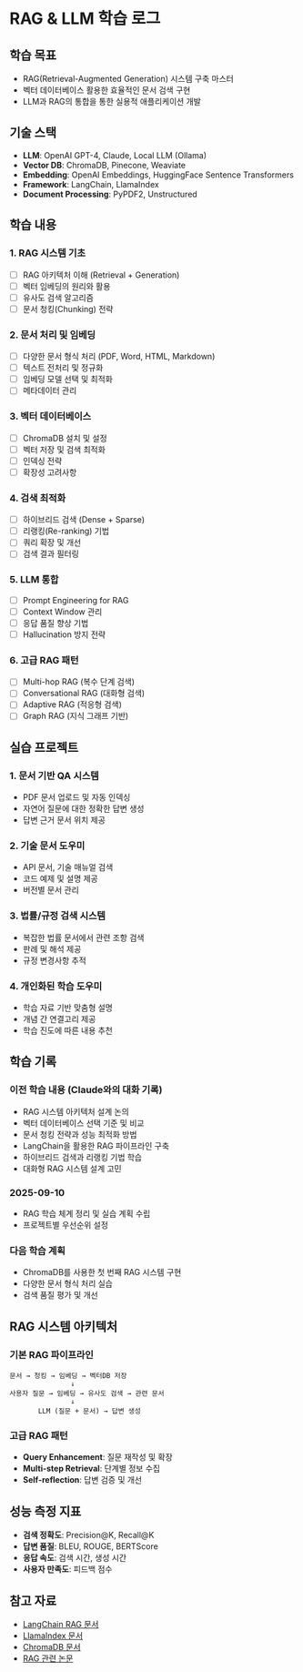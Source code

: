 # RAG & LLM 학습 로그

##  학습 목표
- RAG(Retrieval-Augmented Generation) 시스템 구축 마스터
- 벡터 데이터베이스 활용한 효율적인 문서 검색 구현
- LLM과 RAG의 통합을 통한 실용적 애플리케이션 개발

##  기술 스택
- **LLM**: OpenAI GPT-4, Claude, Local LLM (Ollama)
- **Vector DB**: ChromaDB, Pinecone, Weaviate
- **Embedding**: OpenAI Embeddings, HuggingFace Sentence Transformers
- **Framework**: LangChain, LlamaIndex
- **Document Processing**: PyPDF2, Unstructured

##  학습 내용

### 1. RAG 시스템 기초
- [ ] RAG 아키텍처 이해 (Retrieval + Generation)
- [ ] 벡터 임베딩의 원리와 활용
- [ ] 유사도 검색 알고리즘
- [ ] 문서 청킹(Chunking) 전략

### 2. 문서 처리 및 임베딩
- [ ] 다양한 문서 형식 처리 (PDF, Word, HTML, Markdown)
- [ ] 텍스트 전처리 및 정규화
- [ ] 임베딩 모델 선택 및 최적화
- [ ] 메타데이터 관리

### 3. 벡터 데이터베이스
- [ ] ChromaDB 설치 및 설정
- [ ] 벡터 저장 및 검색 최적화
- [ ] 인덱싱 전략
- [ ] 확장성 고려사항

### 4. 검색 최적화
- [ ] 하이브리드 검색 (Dense + Sparse)
- [ ] 리랭킹(Re-ranking) 기법
- [ ] 쿼리 확장 및 개선
- [ ] 검색 결과 필터링

### 5. LLM 통합
- [ ] Prompt Engineering for RAG
- [ ] Context Window 관리
- [ ] 응답 품질 향상 기법
- [ ] Hallucination 방지 전략

### 6. 고급 RAG 패턴
- [ ] Multi-hop RAG (복수 단계 검색)
- [ ] Conversational RAG (대화형 검색)
- [ ] Adaptive RAG (적응형 검색)
- [ ] Graph RAG (지식 그래프 기반)

##  실습 프로젝트

### 1. 문서 기반 QA 시스템
- PDF 문서 업로드 및 자동 인덱싱
- 자연어 질문에 대한 정확한 답변 생성
- 답변 근거 문서 위치 제공

### 2. 기술 문서 도우미
- API 문서, 기술 매뉴얼 검색
- 코드 예제 및 설명 제공
- 버전별 문서 관리

### 3. 법률/규정 검색 시스템
- 복잡한 법률 문서에서 관련 조항 검색
- 판례 및 해석 제공
- 규정 변경사항 추적

### 4. 개인화된 학습 도우미
- 학습 자료 기반 맞춤형 설명
- 개념 간 연결고리 제공
- 학습 진도에 따른 내용 추천

##  학습 기록

### 이전 학습 내용 (Claude와의 대화 기록)
- RAG 시스템 아키텍처 설계 논의
- 벡터 데이터베이스 선택 기준 및 비교
- 문서 청킹 전략과 성능 최적화 방법
- LangChain을 활용한 RAG 파이프라인 구축
- 하이브리드 검색과 리랭킹 기법 학습
- 대화형 RAG 시스템 설계 고민

### 2025-09-10
- RAG 학습 체계 정리 및 실습 계획 수립
- 프로젝트별 우선순위 설정

### 다음 학습 계획
- ChromaDB를 사용한 첫 번째 RAG 시스템 구현
- 다양한 문서 형식 처리 실습
- 검색 품질 평가 및 개선

##  RAG 시스템 아키텍처

### 기본 RAG 파이프라인
```
문서 → 청킹 → 임베딩 → 벡터DB 저장
               ↓
사용자 질문 → 임베딩 → 유사도 검색 → 관련 문서
               ↓
       LLM (질문 + 문서) → 답변 생성
```

### 고급 RAG 패턴
- **Query Enhancement**: 질문 재작성 및 확장
- **Multi-step Retrieval**: 단계별 정보 수집
- **Self-reflection**: 답변 검증 및 개선

##  성능 측정 지표
- **검색 정확도**: Precision@K, Recall@K
- **답변 품질**: BLEU, ROUGE, BERTScore
- **응답 속도**: 검색 시간, 생성 시간
- **사용자 만족도**: 피드백 점수

##  참고 자료
- [LangChain RAG 문서](https://python.langchain.com/docs/use_cases/question_answering/)
- [LlamaIndex 문서](https://docs.llamaindex.ai/)
- [ChromaDB 문서](https://docs.trychroma.com/)
- [RAG 관련 논문](https://arxiv.org/abs/2005.11401)
